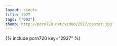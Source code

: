 ```yaml
--- 
layout: sieutv
title: 2927
tags: ["002"]
thumb: http://porn720.net/video/2927/poster.jpg
---
```

{% include porn720 key="2927" %} 
